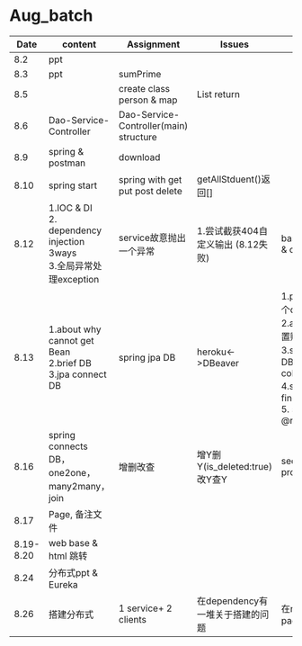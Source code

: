 # Aug_batch

|Date|content|Assignment| Issues|update|
|---|---|---|---|---|
|8.2|ppt|
|8.3 |ppt|sumPrime |
|8.5| |create class person & map|List</String> return |
|8.6|Dao-Service-Controller| Dao-Service-Controller(main) structure|
|8.9| spring & postman | download |
|8.10| spring start |spring with get put post delete| getAllStduent()返回[] |
|8.12| 1.IOC & DI <br> 2. dependency injection 3ways<br>3.全局异常处理exception| service故意抛出一个异常|1.尝试截获404自定义输出 (8.12失败)|baseController.java & controller.java|
|8.13| 1.about why cannot get Bean <br> 2.brief DB <br> 3.jpa connect DB|spring jpa DB |heroku<->DBeaver|1.pom.xml 添加两个dependency<br> 2.app.properties配置账号密码<br>3.student.java 映射DB(entity table column id)<br>4.serviceImpl尝试findAll() <br> 5. studentRepo @repository
|8.16|spring connects DB，one2one，many2many，join| 增删改查| 增Y删Y(is_deleted:true)改Y查Y|secondSpring project|
|8.17|Page, 备注文件|||
|8.19-8.20|web base & html 跳转|
|8.24|分布式ppt & Eureka|
|8.26|搭建分布式|1 service+ 2 clients|在dependency有一堆关于搭建的问题|在microservice package|
